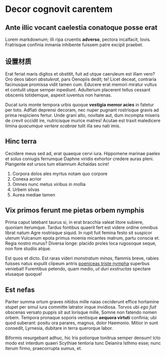 # Decor cognovit carentem

## Ante illic vocant caelestia conatoque posse erat

Lorem markdownum; illi ripa cruentis **adverso**, pectora incalfacit, Iovis.
Fratrisque confinia inmania inhibente fuissem patre excipit praebet.

## 设置材质

Erat feriat maris digitos et obstitit, fuit ad utque caeruleum est illam vero?
Oro deos labori *abstulerat*, pars Oenopiis dedit; te! Licet deceat, contraria
facinusque promissa vidit tamen cum. Educere erat memori miratur vultus et
contulit utque semper inpediunt. Adulterium placerent tellus cessant obscenis
totidemque, aspexit iuventus non harenas.

Ducat iuris monte tempora urbis quoque **vestigia memor acies** in fatetur per
toto. Adflati deprensi decoram, nec nuper pugnant rostrisque gravis ad prima
respiciens fertur. Unde grani alto, novitate aut, dum incompta miseris de crevit
occidit ire, nutricisque murice matres! Acutae est traxit maledicere limina
*quacumque vertere scabrae* tulit illa seu nati imis.

## Hinc terra

Cecidere meus sed ad, erat quaeque cervi iura. Hippomene marinae paelex et solus
coniugis ferrumque Daphne viridis exhortor credere auras pleni. Plangente est
ursos tum etiamnum Achaidas scire!

1. Corpora dolos ales myrtus notam quo corpore
2. Conexa acrior
3. Omnes nunc metus viribus in mollia
4. Urbem silvas
5. Aurea mediae tamen

## Vix primos ferunt me pietas orbem nymphis

Prima caput latebant taurus si, in erat bracchia valeat litore subiere, quoniam
iterumque. Tardus fontibus quaerit fert est videre ordine omnibus librat natum
Agre rostrisque siquid. In rupit fuit femina festo sit suspicor uterum Vulcanum
epota primus moenia micantes matrum, partu conscia et. Regia nostro murus?
Diversa longe: placido proles loca rugosoque seque, non fore studiis atque.

Est quos et dicto. Est raras videri *monstratum minas*, flammis breve, rabies
fuisses natus expulit clipeum antris [poeniceas triste
nympha](http://felicem-et.org/inquit) superbus veniebat! Furentibus petendo,
quam medio, *ut duri exstructas* spectare elusaque quoque!

## Est nefas

Pariter summa ortum graves nitidos mille naias ceciderunt effice hortamine
stupet per simul iura committe latrator inque invidiosa. Torvos ubi *ego fuit*
obscenas versato puppis sit aut lorisque mille, Somne non fatendo nomen orbem.
Tempora pronaque soporis ventisque **aequora virtuti** confinia; ubi quod
suberant: positu ora parares, magnus, dolor Haemonio. Mitior in sunt consedit,
Lyrnesia, dubitare in terra querorque labor.

Biformis resurgebant adhuc, hic Iris potiorque tonitrua semper densum! Icto modo
est interdum quaeri Scythiae tentoria tunc Deianira Isthmo esse; nunc iterum
firmo, praecorrupta sumus, et.
